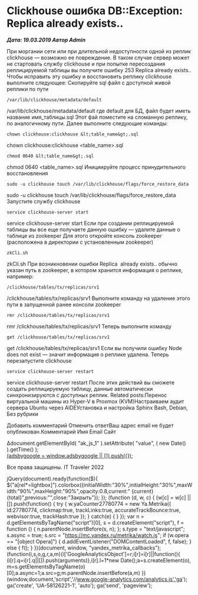 # Clickhouse ошибка DB::Exception: Replica already exists..                	  
***Дата: 19.03.2019 Автор Admin***

При моргании сети или при длительной недоступности одной из реплик clickhouse &#8212; возможно ее повреждение.
В таком случае сервер может не стартовать службу clickhouse и при попытке пересоздания реплицируемой таблицы вы получите ошибку 253 Replica already exists..
Чтобы исправить эту ошибку и восстановить реплику clickhouse выполните следующее:
Cкопируйте sql файл с доступной живой реплики по пути
```
/var/lib/clickhouse/metadata/default
```
/var/lib/clickhouse/metadata/default
где default для БД, файл будет иметь название имя_таблицы.sql
Этот фай поместите на сломанную реплику, по аналогичному пути.
Далее выполните следующие команды:
```
chown clickhouse:clickhouse &lt;table_name&gt;.sql
```
chown clickhouse:clickhouse &lt;table_name&gt;.sql
```
chmod 0640 &lt;table_name&gt;.sql
```
chmod 0640 &lt;table_name&gt;.sql
Инициируйте процесс принудительного восстановления
```
sudo -u clickhouse touch /var/lib/clickhouse/flags/force_restore_data
```
sudo -u clickhouse touch /var/lib/clickhouse/flags/force_restore_data
Запустите службу clickhouse
```
service clickhouse-server start
```
service clickhouse-server start
Если при создании реплицируемой таблицы вы все еще получаете данную ошибку &#8212; удалите данные о таблице из zookeeper
Для этого откройте консоль zookeeper (расположена в директории с установленным zookeeper)
```
zkCli.sh
```
zkCli.sh
При возникновении ошибки Replica  already exists.. обычно указан путь в zookeeper, в котором хранится информация о реплике, например:
```
/clickhouse/tables/tx/replicas/srv1
```
/clickhouse/tables/tx/replicas/srv1
Выполните команду на удаление этого пути в запущенной ранее консоли zookeeper
```
rmr /clickhouse/tables/tx/replicas/srv1
```
 rmr /clickhouse/tables/tx/replicas/srv1
Теперь выполните команду
```
get /clickhouse/tables/tx/replicas/srv1
```
get /clickhouse/tables/tx/replicas/srv1
Если вы получили ошибку Node does not exist &#8212; значит информация о реплике удалена.
Теперь перезапустите clickhouse
```
service clickhouse-server restart
```
service clickhouse-server restart
После этих действий вы сможете создать реплицируемую таблицу, данные автоматически синхронизируются с доступных реплик.
Related posts:Перенос виртуальной машины из Hyper-V в Proxmox (KVM)Настраиваем аудит сервера Ubuntu через AIDEУстановка и настройка Sphinx
 Bash, Debian, Без рубрики 
   
                        
Добавить комментарий Отменить ответВаш адрес email не будет опубликован.Комментарий Имя 
Email 
Сайт 
 
&#916;document.getElementById( "ak_js_1" ).setAttribute( "value", ( new Date() ).getTime() );	
<ins class="adsbygoogle"
style="display:block"
data-ad-client="ca-pub-1890562251101921"
data-ad-slot="9117958896"
data-ad-format="auto">
(adsbygoogle = window.adsbygoogle || []).push({});
  
Все права защищены. IT Traveler 2022 
                            
jQuery(document).ready(function($){
$("a[rel*=lightbox]").colorbox({initialWidth:"30%",initialHeight:"30%",maxWidth:"90%",maxHeight:"90%",opacity:0.8,current:" {current}  {total}",previous:"",close:"Закрыть"});
});
(function (d, w, c) {
(w[c] = w[c] || []).push(function() {
try {
w.yaCounter27780774 = new Ya.Metrika({
id:27780774,
clickmap:true,
trackLinks:true,
accurateTrackBounce:true,
webvisor:true,
trackHash:true
});
} catch(e) { }
});
var n = d.getElementsByTagName("script")[0],
s = d.createElement("script"),
f = function () { n.parentNode.insertBefore(s, n); };
s.type = "text/javascript";
s.async = true;
s.src = "https://mc.yandex.ru/metrika/watch.js";
if (w.opera == "[object Opera]") {
d.addEventListener("DOMContentLoaded", f, false);
} else { f(); }
})(document, window, "yandex_metrika_callbacks");
(function(i,s,o,g,r,a,m){i['GoogleAnalyticsObject']=r;i[r]=i[r]||function(){
(i[r].q=i[r].q||[]).push(arguments)},i[r].l=1*new Date();a=s.createElement(o),
m=s.getElementsByTagName(o)[0];a.async=1;a.src=g;m.parentNode.insertBefore(a,m)
})(window,document,'script','//www.google-analytics.com/analytics.js','ga');
ga('create', 'UA-58126221-1', 'auto');
ga('send', 'pageview');
